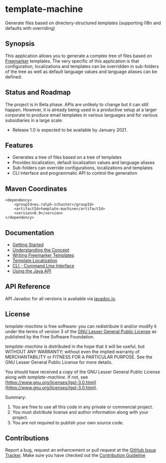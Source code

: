 # template-machine
Generate files based on directory-structured templates (supporting i18n and defaults with overriding)

## Synopsis
This application allows you to generate a complex tree of files based on [Freemarker](https://freemarker.apache.org/) templates. The very specific of this application is
that configuration, localizations and templates can be overridden in sub-folders of the tree as well as default language values and language aliases can be defined.

## Status and Roadmap
The project is in Beta phase. APIs are unlikely to change but it can still happen. However, it is already being used in a productive setup at a larger corporate to produce email templates in various languages and for various subsidiaries in a large scale.

* Release 1.0 is expected to be available by January 2021.

## Features
* Generates a tree of files based on a tree of templates
* Provides localization, default localization values and language aliases
* Sub-folders can override configurations, localizations and templates
* CLI interface and programmatic API to control the generation

## Maven Coordinates

```
<dependency>
	<groupId>eu.ralph-schuster</groupId>
	<artifactId>template-machine</artifactId>
	<version>0.9</version>
</dependency>
```

## Documentation

* [Getting Started](doc/GETTING-STARTED.md)
* [Understanding the Concept](doc/CONCEPT.md)
* [Writing Freemarker Templates](doc/TEMPLATES.md)
* [Template Localization](doc/LOCALIZATION.md)
* [CLI - Command Line Interface](doc/CLI.md)
* [Using the Java API](doc/JAVA-API.md)

## API Reference

API Javadoc for all versions is available via [javadoc.io](https://www.javadoc.io/doc/eu.ralph-schuster/template-machine).

## License

*template-machine* is free software: you can redistribute it and/or modify it under the terms of version 3 of the [GNU 
Lesser General Public License](LICENSE.md) as published by the Free Software Foundation.

*template-machine* is distributed in the hope that it will be useful, but WITHOUT ANY WARRANTY; without even the implied 
warranty of MERCHANTABILITY or FITNESS FOR A PARTICULAR PURPOSE.  See the GNU Lesser General Public 
License for more details.

You should have received a copy of the GNU Lesser General Public License along with *template-machine*.  If not, see 
[https://www.gnu.org/licenses/lgpl-3.0.html](https://www.gnu.org/licenses/lgpl-3.0.html).

Summary:
 1. You are free to use all this code in any private or commercial project. 
 2. You must distribute license and author information along with your project.
 3. You are not required to publish your own source code.
 
## Contributions

Report a bug, request an enhancement or pull request at the [GitHub Issue Tracker](https://github.com/technicalguru/template-machine/issues). 
Make sure you have checked out the [Contribution Guideline](CONTRIBUTING.md)
